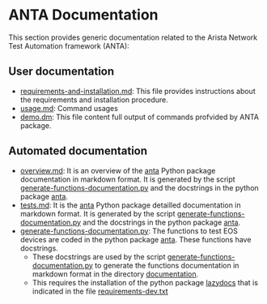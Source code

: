 # ANTA Documentation

This section provides generic documentation related to the Arista Network Test Automation framework (ANTA):


## User documentation

- [requirements-and-installation.md](requirements-and-installation.md): This file provides instructions about the requirements and installation procedure.
- [usage.md](usage.md): Command usages
- [demo.dm](demo.md): This file content full output of commands profvided by ANTA package.


## Automated documentation

- [overview.md](overview.md): It is an overview of the [anta](../anta) Python package documentation in markdown format. It is generated by the script [generate-functions-documentation.py](generate-functions-documentation.py) and the docstrings in the python package [anta](anta).
- [tests.md](tests.md): It is the [anta](../anta) Python package detailled documentation in markdown format. It is generated by the script [generate-functions-documentation.py](generate-functions-documentation.py) and the docstrings in the python package [anta](anta).
- [generate-functions-documentation.py](generate-functions-documentation.py): The functions to test EOS devices are coded in the python package [anta](../anta). These functions have docstrings.
  - These docstrings are used by the script [generate-functions-documentation.py](generate-functions-documentation.py) to generate the functions documentation in markdown format in the directory [documentation](documentation).
  - This requires the installation of the python package [lazydocs](https://github.com/ml-tooling/lazydocs) that is indicated in the file [requirements-dev.txt](../requirements-dev.txt)
